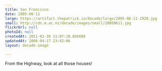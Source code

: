 ```yaml
---
title: San Francisco
date: 2005-06-11
large: https://artifact.thepatrick.io/decade/large/2005-06-11-1920.jpg
small: http://cdn.m.ac.nz/decade/images/small/20050611.jpg
flickrUrl: null
photoId: null
createdAt: 2011-01-30 11:07:18.826689
updatedAt: 2006-04-17 23:42:06
layout: decade-image

---
```

From the Highway, look at all those houses!
